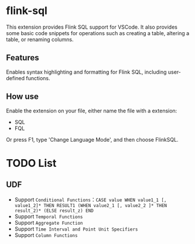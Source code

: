 # flink-sql

This extension provides Flink SQL support for VSCode. It also provides some basic code snippets for operations such as creating a table, altering a table, or renaming columns.


## Features

Enables syntax highlighting and formatting for Flink SQL, including user-defined functions.


## How use
Enable the extension on your file, either name the file with a extension:
- SQL
- FQL

Or press F1, type 'Change Language Mode', and then choose FlinkSQL.

# TODO List
## UDF 
- Support `Conditional Functions`：`CASE value WHEN value1_1 [, value1_2]* THEN RESULT1 (WHEN value2_1 [, value2_2 ]* THEN result_2)* (ELSE result_z) END`
- Support `Temporal Functions `
- Support `Aggregate Function`
- Support `Time Interval and Point Unit Specifiers`
- Support `Column Functions`
